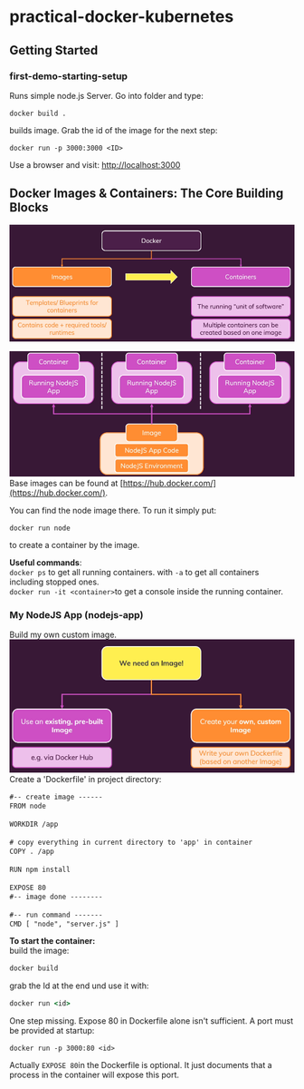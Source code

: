 # practical-docker-kubernetes
## Getting Started
### first-demo-starting-setup
Runs simple node.js Server. Go into folder and type:
```
docker build .
```
builds image. Grab the id of the image for the next step:
```
docker run -p 3000:3000 <ID>
```
Use a browser and visit: [http://localhost:3000](http://localhost:3000)

## Docker Images & Containers: The Core Building Blocks

![](image&container1.png) 

![](image&container2.png) 
Base images can be found at [https://hub.docker.com/](https://hub.docker.com/).

You can find the node image there.
To run it simply put:
```
docker run node
```
to create a container by the image.

**Useful commands**:  
`docker ps` to get all running containers. with `-a` to get all containers including stopped ones.  
`docker run -it <container>`to get a console inside the running container.

### My NodeJS App (nodejs-app)
Build my own custom image.
![](a-nodejs-app1.png)
Create a 'Dockerfile' in project directory:
```docker
#-- create image ------
FROM node

WORKDIR /app

# copy everything in current directory to 'app' in container
COPY . /app

RUN npm install

EXPOSE 80
#-- image done --------

#-- run command -------
CMD [ "node", "server.js" ]
```
**To start the container:**  
build the image:
```cmd
docker build
```
grab the Id at the end und use it with:
```cmd
docker run <id>
```
One step missing. Expose 80 in Dockerfile alone isn't sufficient. A port must be provided at startup:
```
docker run -p 3000:80 <id>
```
Actually `EXPOSE 80`in the Dockerfile is optional. It just documents that a process in the container will expose this port.


